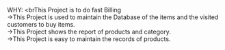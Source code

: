 WHY:
   <brThis Project is to do fast Billing<br>
   ->This Project is used to maintain the  Database of the items and the visited customers to buy items.<br>
   ->This Project shows the report of products and category.<br>
   ->This Project is easy to maintain the records of products.<br>
		 
		 
		 
